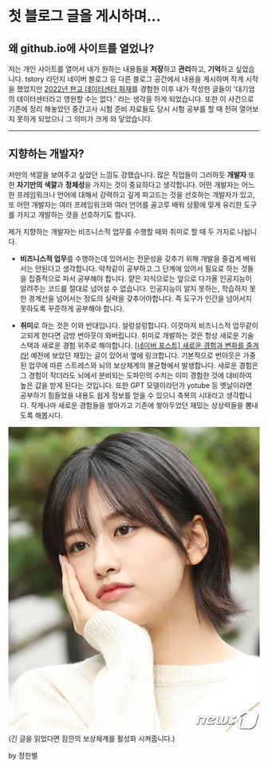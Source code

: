 # 첫 블로그 글을 게시하며...

## 왜 github.io에 사이트를 열었나?

저는 개인 사이트를 열어서 내가 원하는 내용들을 **저장**하고 **관리**하고, **기억**하고 싶었습니다. tstory 라던지 네이버 블로그 등 다른 블로그 공간에서 내용을 게시하며 작게 시작을 했었지만 [2022년 판교 데이터센터 화재](https://namu.wiki/w/SK%20C%26C%20%ED%8C%90%EA%B5%90%20%EB%8D%B0%EC%9D%B4%ED%84%B0%EC%84%BC%ED%84%B0%20%ED%99%94%EC%9E%AC%EB%A1%9C%20%EC%9D%B8%ED%95%9C%20%EC%9D%B8%ED%84%B0%EB%84%B7%20%EC%84%9C%EB%B9%84%EC%8A%A4%20%EC%9E%A5%EC%95%A0%20%EC%82%AC%EA%B1%B4)를 경험한 이후 내가 작성한 글들이 '대기업의 데이터센터라고 영원할 수는 없다.' 라는 생각을 하게 되었습니다. 또한 이 사건으로 기존에 정리 해놓았던 중간고사 시험 준비 자료들도 당시 시험 공부를 할 때 전혀 열어보지 못하게 되었으니 그 의미가 크게 와 닿았습니다.

---

## 지향하는 개발자?

저만의 색깔을 보여주고 싶었던 느낌도 강했습니다. 많은 직업들이 그러하듯 **개발자** 또한 **자기만의 색깔**과 **정체성**을 가지는 것이 중요하다고 생각합니다. 어떤 개발자는 어느 한 프레임워크나 언어에 대해서 강력하고 깊게 파고드는 것을 선호하는 개발자가 있고, 또 어떤 개발자는 여러 프레임워크와 여러 언어를 골고루 배워 상황에 맞게 유리한 도구를 가지고 개발하는 것을 선호하기도 합니다.

제가 지향하는 개발자는 비즈니스적 업무를 수행할 때와 취미로 할 때 두 가지로 나뉩니다. 
- **비즈니스적 업무**를 수행하는데 있어서는 전문성을 갖추기 위해 개발을 즐겁게 배워서는 안된다고 생각합니다. 악착같이 공부하고 그 단계에 있어서 필요로 하는 것들을 집중적으로 파서 공부해야 합니다. 얕은 지식으로는 앞으로 다가올 인공지능이 알려주는 코드를 절대로 넘어설 수 없습니다. 인공지능이 알지 못하는, 학습하지 못한 경계선을 넘어서는 정도의 실력을 갖추어야합니다. 즉 도구가 인간을 넘어서지 못하도록 꾸준하게 공부해야 합니다.
  
- **취미**로 하는 것은 이와 반대입니다. 설렁설렁합니다. 이것마저 비즈니스적 업무같이 고되게 한다면 금방 번아웃이 와버립니다. 취미로 개발하는 것은 항상 새로운 기술 스택과 새로운 경험 위주로 해야합니다. [[네이버 포스트] 새로운 경험과 변화를 즐겨라!](https://post.naver.com/viewer/postView.nhn?volumeNo=24673749&memberNo=35400789) 예전에 보았던 재밌는 글이 있어서 옆에 링크합니다. 기본적으로 번아웃은 가중된 업무에 따른 스트레스와 뇌의 보상체계의 불균형에서 발생합니다. 새로운 경험은 그 경험이 작더라도 뇌에서 분비되는 도파민의 수치는 이미 경험한 것에 대비하여 높은 값을 받게 된다는 것입니다. 또한 GPT 모델이라던가 yotube 등 옛날이라면 공부하기 힘들었을 내용도 쉽게 정보를 얻을 수 있으니 축복의 시대라고 생각합니다. 작게나마 새로운 경험들을 쌓아가고 기존에 쌓아두었던 재밌는 상상력들을 뽐내도록 해봅시다.

![안유진](../blogimg/1/1.jpg)<br>(긴 글을 읽었다면 잠깐의 보상체계를 활성화 시켜줍니다.)


by 정한별